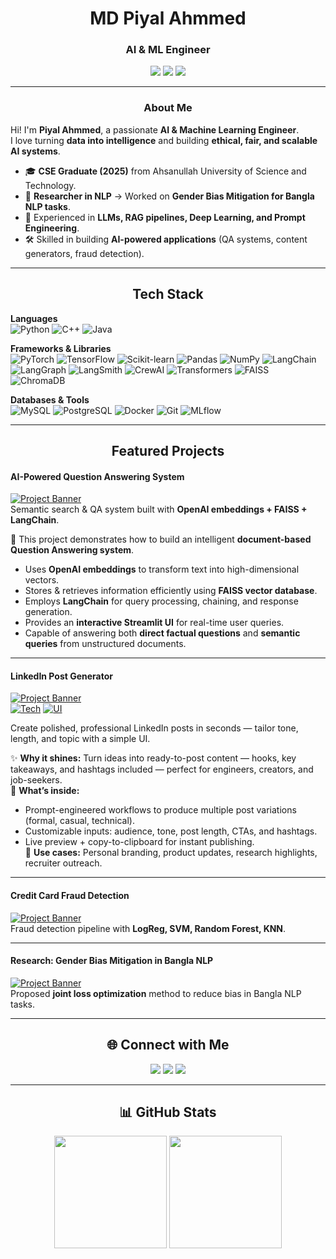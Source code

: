 <h1 align="center"> MD Piyal Ahmmed </h1>  

<h3 align="center"> AI & ML Engineer</h3>  

<p align="center">
  <img src="https://img.shields.io/badge/Machine%20Learning-%2300C853.svg?&style=for-the-badge&logo=TensorFlow&logoColor=white"/>
  <img src="https://img.shields.io/badge/Natural%20Language%20Processing-%23FF6F00.svg?&style=for-the-badge&logo=huggingface&logoColor=white"/>
  <img src="https://img.shields.io/badge/Generative%20AI-%2300BFA6.svg?&style=for-the-badge&logo=openai&logoColor=white"/>
</p>

---

<h3 align="center">About Me</h3>

 Hi! I'm **Piyal Ahmmed**, a passionate **AI & Machine Learning Engineer**.  
I love turning **data into intelligence** and building **ethical, fair, and scalable AI systems**.  

- 🎓 **CSE Graduate (2025)** from Ahsanullah University of Science and Technology.  
- 🔬 **Researcher in NLP** → Worked on **Gender Bias Mitigation for Bangla NLP tasks**.  
- 🤖 Experienced in **LLMs, RAG pipelines, Deep Learning, and Prompt Engineering**.  
- 🛠️ Skilled in building **AI-powered applications** (QA systems, content generators, fraud detection).  
  

---

<h2 align="center"> Tech Stack</h2>

**Languages**  
![Python](https://img.shields.io/badge/Python-3776AB?style=for-the-badge&logo=python&logoColor=white)
![C++](https://img.shields.io/badge/C++-00599C?style=for-the-badge&logo=c%2B%2B&logoColor=white)
![Java](https://img.shields.io/badge/Java-007396?style=for-the-badge&logo=java&logoColor=white)

**Frameworks & Libraries**  
![PyTorch](https://img.shields.io/badge/PyTorch-EE4C2C?style=for-the-badge&logo=pytorch&logoColor=white)
![TensorFlow](https://img.shields.io/badge/TensorFlow-FF6F00?style=for-the-badge&logo=tensorflow&logoColor=white)
![Scikit-learn](https://img.shields.io/badge/Scikit--learn-F7931E?style=for-the-badge&logo=scikit-learn&logoColor=white)
![Pandas](https://img.shields.io/badge/Pandas-150458?style=for-the-badge&logo=pandas&logoColor=white)
![NumPy](https://img.shields.io/badge/Numpy-013243?style=for-the-badge&logo=numpy&logoColor=white)
![LangChain](https://img.shields.io/badge/LangChain-000000?style=for-the-badge&logo=chainlink&logoColor=white)
![LangGraph](https://img.shields.io/badge/LangGraph-0A0A0A?style=for-the-badge&logo=graph&logoColor=white)
![LangSmith](https://img.shields.io/badge/LangSmith-1E90FF?style=for-the-badge&logo=smith&logoColor=white)
![CrewAI](https://img.shields.io/badge/CrewAI-FF4500?style=for-the-badge&logo=airtable&logoColor=white)
![Transformers](https://img.shields.io/badge/Transformers-FFD43B?style=for-the-badge&logo=huggingface&logoColor=black)
![FAISS](https://img.shields.io/badge/FAISS-008080?style=for-the-badge&logo=vector&logoColor=white)
![ChromaDB](https://img.shields.io/badge/ChromaDB-4B0082?style=for-the-badge&logo=databricks&logoColor=white)


**Databases & Tools**  
![MySQL](https://img.shields.io/badge/MySQL-4479A1?style=for-the-badge&logo=mysql&logoColor=white)
![PostgreSQL](https://img.shields.io/badge/PostgreSQL-336791?style=for-the-badge&logo=postgresql&logoColor=white)
![Docker](https://img.shields.io/badge/Docker-2496ED?style=for-the-badge&logo=docker&logoColor=white)
![Git](https://img.shields.io/badge/Git-F05032?style=for-the-badge&logo=git&logoColor=white)
![MLflow](https://img.shields.io/badge/MLflow-0194E2?style=for-the-badge&logo=mlflow&logoColor=white)

---

<h2 align="center"> Featured Projects</h2>

####  AI-Powered Question Answering System  
[![Project Banner](https://img.shields.io/badge/✍️_LinkedIn_Post_Generator-LLMs%20%2B%20AI-green?style=for-the-badge&logo=linkedin&logoColor=white)](https://github.com/piyal21/Gen-AI-Projects/tree/master)   
Semantic search & QA system built with **OpenAI embeddings + FAISS + LangChain**.  

🔹 This project demonstrates how to build an intelligent **document-based Question Answering system**.  
- Uses **OpenAI embeddings** to transform text into high-dimensional vectors.  
- Stores & retrieves information efficiently using **FAISS vector database**.  
- Employs **LangChain** for query processing, chaining, and response generation.  
- Provides an **interactive Streamlit UI** for real-time user queries.  
- Capable of answering both **direct factual questions** and **semantic queries** from unstructured documents.  


---

####  LinkedIn Post Generator
[![Project Banner](https://img.shields.io/badge/✍️_LinkedIn_Post_Generator-LLMs%20%2B%20AI-green?style=for-the-badge&logo=linkedin&logoColor=white)]([https://github.com/piyal21/Gen-AI-Projects/tree/master])  
[![Tech](https://img.shields.io/badge/Stack-LLMs%20%7C%20Prompting%20%7C%20Streamlit-lightgrey?style=for-the-badge)]() [![UI](https://img.shields.io/badge/UI-Streamlit-green?style=for-the-badge&logo=streamlit&logoColor=white)]()

Create polished, professional LinkedIn posts in seconds — tailor tone, length, and topic with a simple UI.

✨ **Why it shines:** Turn ideas into ready-to-post content — hooks, key takeaways, and hashtags included — perfect for engineers, creators, and job-seekers.  
🔧 **What’s inside:**  
- Prompt-engineered workflows to produce multiple post variations (formal, casual, technical).  
- Customizable inputs: audience, tone, post length, CTAs, and hashtags.  
- Live preview + copy-to-clipboard for instant publishing.  
📌 **Use cases:** Personal branding, product updates, research highlights, recruiter outreach.  


---

####  Credit Card Fraud Detection  
[![Project Banner](https://img.shields.io/badge/🔗_View_Project-ML-blueviolet?style=for-the-badge)](https://github.com/piyal21/10MS_ML_Assessment)  
Fraud detection pipeline with **LogReg, SVM, Random Forest, KNN**.  

---

####  Research: Gender Bias Mitigation in Bangla NLP  
[![Project Banner](https://img.shields.io/badge/🔗_Research_Paper-arxiv-red?style=for-the-badge)](https://arxiv.org/html/2411.10636v1)  
Proposed **joint loss optimization** method to reduce bias in Bangla NLP tasks.  

---

<h2 align="center">🌐 Connect with Me</h2>

<p align="center">
  <a href="https://www.linkedin.com/in/md-piyal-ahmmed-bb1033205/"><img src="https://img.shields.io/badge/LinkedIn-0077B5?style=for-the-badge&logo=linkedin&logoColor=white"/></a>
  <a href="mailto:piyalahmmed01@gmail.com"><img src="https://img.shields.io/badge/Email-D14836?style=for-the-badge&logo=gmail&logoColor=white"/></a>
  <a href="https://www.facebook.com/piyal.ahmed.809103">
    <img src="https://img.shields.io/badge/Facebook-1877F2?style=for-the-badge&logo=facebook&logoColor=white"/>
  </a>
</p>

---

<h2 align="center">📊 GitHub Stats</h2>

<p align="center">
  <img src="https://github-readme-streak-stats.herokuapp.com/?user=piyal21&theme=radical" height="180em"/>
  <img src="https://github-readme-stats.vercel.app/api/top-langs/?username=piyal21&layout=compact&theme=radical" height="180em"/>
</p>
